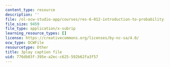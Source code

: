 ```yaml
---
content_type: resource
description: ''
file: /ol-ocw-studio-app/courses/res-6-012-introduction-to-probability-spring-2018/776db03f395ea2ecc625592b62fa3f57_ipSdsosGJBs.srt
file_size: 9459
file_type: application/x-subrip
learning_resource_types: []
license: https://creativecommons.org/licenses/by-nc-sa/4.0/
ocw_type: OCWFile
resourcetype: Other
title: 3play caption file
uid: 776db03f-395e-a2ec-c625-592b62fa3f57
---
```

